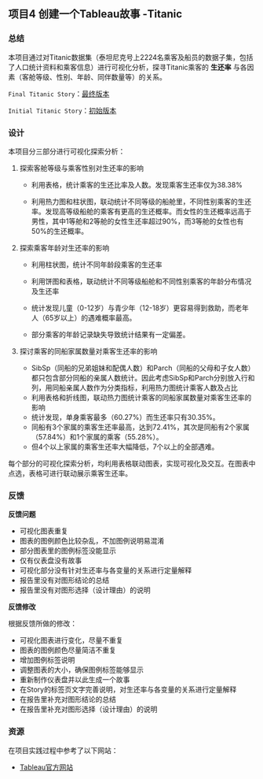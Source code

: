 ## 项目4 创建一个Tableau故事 -Titanic

### 总结

本项目通过对Titanic数据集（泰坦尼克号上2224名乘客及船员的数据子集，包括了人口统计资料和乘客信息）进行可视化分析，探寻Titanic乘客的 **生还率** 与各因素（客舱等级、性别、年龄、同伴数量等）的关系。

`Final Titanic Story`：[最终版本](https://public.tableau.com/views/TitanicFinal_10/1_2?:embed=y&:display_count=yes&publish=yes)

`Initial Titanic Story`：[初始版本](https://public.tableau.com/views/Titanic_619/1_1?:embed=y&:display_count=yes&publish=yes)

### 设计

本项目分三部分进行可视化探索分析：

1. 探索客舱等级与乘客性别对生还率的影响

   - 利用表格，统计乘客的生还比率及人数。发现乘客生还率仅为38.38%

   - 利用热力图和柱状图，联动统计不同等级的船舱里，不同性别乘客的生还率。发现高等级船舱的乘客有更高的生还概率。而女性的生还概率远高于男性，其中1等舱和2等舱的女性生还率超过90%，而3等舱的女性也有50%的生还概率。

2. 探索乘客年龄对生还率的影响

   - 利用柱状图，统计不同年龄段乘客的生还率

   - 利用饼图和表格，联动统计不同等级船舱和不同性别乘客的年龄分布情况及生还率
   - 统计发现儿童（0-12岁）与青少年（12-18岁）更容易得到救助，而老年人（65岁以上）的遇难概率最高。
   - 部分乘客的年龄记录缺失导致统计结果有一定偏差。

3. 探讨乘客的同船家属数量对乘客生还率的影响
   - SibSp（同船的兄弟姐妹和配偶人数）和Parch（同船的父母和子女人数）都只包含部分同船的亲属人数统计。因此考虑SibSp和Parch分别放入行和列，用同船亲属人数作为分类指标，利用热力图统计乘客人数及占比
   - 利用表格和折线图，联动热力图统计乘客的同船家属数量对乘客生还率的影响
   - 统计发现，单身乘客最多（60.27%）而生还率只有30.35%。
   - 同船有3个家属的乘客生还率最高，达到72.41%，其次是同船有2个家属（57.84%）和1个家属的乘客（55.28%）。
   - 但4个以上家属的乘客生还率大幅降低，7个以上的全部遇难。

每个部分的可视化探索分析，均利用表格联动图表，实现可视化及交互。在图表中点选，表格可进行联动展示乘客生还率。

### 反馈

**反馈问题**

- 可视化图表重复
- 图表的图例颜色比较杂乱，不加图例说明易混淆
- 部分图表里的图例标签没能显示
- 仅有仪表盘没有故事
- 可视化部分没有针对生还率与各变量的关系进行定量解释
- 报告里没有对图形结论的总结
- 报告里没有对图形选择（设计理由）的说明

**反馈修改**

根据反馈所做的修改：

- 可视化图表进行变化，尽量不重复
- 图表的图例颜色尽量简洁不重复
- 增加图例标签说明
- 调整图表的大小，确保图例标签能够显示
- 重新制作仪表盘并以此生成一个故事
- 在Story的标签页文字完善说明，对生还率与各变量的关系进行定量解释
- 在报告里补充对图形结论的总结
- 在报告里补充对图形选择（设计理由）的说明

### 资源

在项目实践过程中参考了以下网站：

- [Tableau官方网站](https://public.tableau.com/zh-cn/s/gallery)

